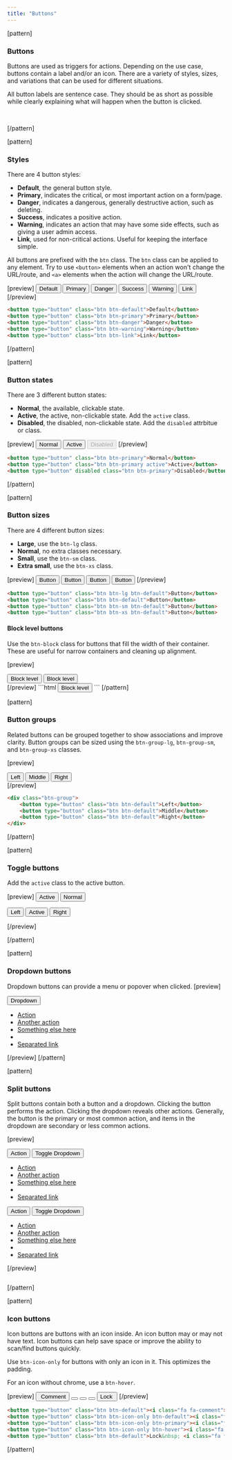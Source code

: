 ```yaml
---
title: "Buttons"
---
```


[pattern]
<h3>Buttons</h3>
Buttons are used as triggers for actions. Depending on the use case, buttons contain a label and/or an icon. There are a variety of styles, sizes, and variations that can be used for different situations.

All button labels are sentence case. They should be as short as possible while clearly explaining what will happen when the button is clicked.

&nbsp;

[/pattern]

[pattern]
### Styles

There are 4 button styles:
- __Default__, the general button style.
- __Primary__, indicates the critical, or most important action on a form/page.
- __Danger__, indicates a dangerous, generally destructive action, such as deleting.
- __Success__, indicates a positive action.
- __Warning__, indicates an action that may have some side effects, such as giving a user admin access.
- __Link__, used for non-critical actions. Useful for keeping the interface simple.

All buttons are prefixed with the `btn` class. The `btn` class can be applied to any element. Try to use `<button>` elements when an action won't change the URL/route, and `<a>` elements when the action will change the URL/route. 

[preview]
<button type="button" class="btn btn-default">Default</button> <button type="button" class="btn btn-primary">Primary</button> <button type="button" class="btn btn-danger">Danger</button> <button type="button" class="btn btn-success">Success</button> <button type="button" class="btn btn-warning">Warning</button> <button type="button" class="btn btn-link">Link</button>
[/preview]

```html
<button type="button" class="btn btn-default">Default</button>
<button type="button" class="btn btn-primary">Primary</button>
<button type="button" class="btn btn-danger">Danger</button>
<button type="button" class="btn btn-warning">Warning</button>
<button type="button" class="btn btn-link">Link</button>
```
[/pattern]

[pattern]
### Button states

There are 3 different button states:
- __Normal__, the available, clickable state.
- __Active__, the active, non-clickable state. Add the `active` class.
- __Disabled__, the disabled, non-clickable state. Add the `disabled` attrbitue or class.

[preview]
<button type="button" class="btn btn-primary">Normal</button> <button type="button" class="btn btn-primary active">Active</button> <button type="button" class="btn btn-primary" disabled>Disabled</button>
[/preview]

```html
<button type="button" class="btn btn-primary">Normal</button>
<button type="button" class="btn btn-primary active">Active</button>
<button type="button" disabled class="btn btn-primary">Disabled</button>
```
[/pattern]


[pattern]
### Button sizes

There are 4 different button sizes:
- __Large__, use the `btn-lg` class.
- __Normal__, no extra classes necessary.
- __Small__, use the `btn-sm` class.
- __Extra small__, use the `btn-xs` class. 

[preview]
<button type="button" class="btn btn-lg btn-default">Button</button> <button type="button" class="btn btn-default">Button</button> <button type="button" class="btn btn-sm btn-default">Button</button> <button type="button" class="btn btn-xs btn-default">Button</button>
[/preview]

```html
<button type="button" class="btn btn-lg btn-default">Button</button>
<button type="button" class="btn btn-default">Button</button>
<button type="button" class="btn btn-sm btn-default">Button</button>
<button type="button" class="btn btn-xs btn-default">Button</button>
```

#### Block level buttons
Use the `btn-block` class for buttons that fill the width of their container. These are useful for narrow containers and cleaning up alignment.

[preview]
<div style="width: 280px;">
    <button type="button" class="btn btn-primary btn-block">Block level</button>
    <button type="button" class="btn btn-default btn-block">Block level</button>
</div>
[/preview]
```html
<button type="button" class="btn btn-default btn-block">Block level</button>
```
[/pattern]

[pattern]
### Button groups

Related buttons can be grouped together to show associations and improve clarity. Button groups can be sized using the `btn-group-lg`, `btn-group-sm`, and `btn-group-xs` classes.

[preview]
<div class="btn-group">
  <button type="button" class="btn btn-default">Left</button>
  <button type="button" class="btn btn-default">Middle</button>
  <button type="button" class="btn btn-default">Right</button>
</div>
[/preview]

```html
<div class="btn-group">
    <button type="button" class="btn btn-default">Left</button>
    <button type="button" class="btn btn-default">Middle</button>
    <button type="button" class="btn btn-default">Right</button>
</div>
```
[/pattern]

[pattern]
### Toggle buttons

Add the `active` class to the active button.

[preview]
<button type="button" class="btn btn-default active">Active</button> <button type="button" class="btn btn-default">Normal</button> <div class="btn-group">
    <button type="button" class="btn btn-default">Left</button>
    <button type="button" class="btn btn-default active">Active</button>
    <button type="button" class="btn btn-default">Right</button>
</div>
[/preview]

[/pattern]

[pattern]
### Dropdown buttons
Dropdown buttons can provide a menu or popover when clicked.
[preview]
<div class="btn-group">
  <button type="button" class="btn btn-default dropdown-toggle" data-toggle="dropdown" aria-expanded="false">
    Dropdown <span class="caret"></span>
  </button>
  <ul class="dropdown-menu" role="menu">
    <li><a href="#">Action</a></li>
    <li><a href="#">Another action</a></li>
    <li><a href="#">Something else here</a></li>
    <li class="divider"></li>
    <li><a href="#">Separated link</a></li>
  </ul>
</div>
[/preview]
[/pattern]

[pattern]
### Split buttons

Split buttons contain both a button and a dropdown. Clicking the button performs the action. Clicking the dropdown reveals other actions. Generally, the button is the primary or most common action, and items in the dropdown are secondary or less common actions.

[preview]
<div class="btn-group">
  <button type="button" class="btn btn-default">Action</button>
  <button type="button" class="btn btn-default dropdown-toggle" data-toggle="dropdown">
    <span class="caret"></span>
    <span class="sr-only">Toggle Dropdown</span>
  </button>
  <ul class="dropdown-menu" role="menu">
    <li><a href="#">Action</a></li>
    <li><a href="#">Another action</a></li>
    <li><a href="#">Something else here</a></li>
    <li class="divider"></li>
    <li><a href="#">Separated link</a></li>
  </ul>
</div> <div class="btn-group">
  <button type="button" class="btn btn-primary">Action</button>
  <button type="button" class="btn btn-primary dropdown-toggle" data-toggle="dropdown">
    <span class="caret"></span>
    <span class="sr-only">Toggle Dropdown</span>
  </button>
  <ul class="dropdown-menu" role="menu">
    <li><a href="#">Action</a></li>
    <li><a href="#">Another action</a></li>
    <li><a href="#">Something else here</a></li>
    <li class="divider"></li>
    <li><a href="#">Separated link</a></li>
  </ul>
</div>
[/preview]

```html

```

[/pattern]

[pattern]
### Icon buttons

Icon buttons are buttons with an icon inside. An icon button may or may not have text. Icon buttons can help save space or improve the ability to scan/find buttons quickly.

Use `btn-icon-only` for buttons with only an icon in it. This optimizes the padding. 

For an icon without chrome, use a `btn-hover`.

[preview]
<button type="button" class="btn btn-default"><i class="fa fa-comment"></i> &nbsp;Comment</button> <button type="button" class="btn btn-icon-only btn-default"><i class="fa fa-print"></i></button> <button type="button" class="btn btn-icon-only btn-primary"><i class="fa fa-save"></i></button> <button type="button" class="btn btn-icon-only btn-hover"><i class="fa fa-calendar-o"></i></button> <button type="button" class="btn btn-default">Lock&nbsp; <i class="fa fa-arrow-right"></i></button>
[/preview]
```html
<button type="button" class="btn btn-default"><i class="fa fa-comment"></i> &nbsp;Comment</button>
<button type="button" class="btn btn-icon-only btn-default"><i class="fa fa-print"></i></button>
<button type="button" class="btn btn-icon-only btn-primary"><i class="fa fa-save"></i></button>
<button type="button" class="btn btn-icon-only btn-hover"><i class="fa fa-calendar-o"></i></button>
<button type="button" class="btn btn-default">Lock&nbsp; <i class="fa fa-arrow-right"></i></button>
```
[/pattern]


